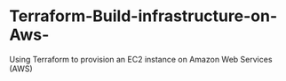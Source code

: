 # Terraform-Build-infrastructure-on-Aws-
Using Terraform to provision an EC2 instance on Amazon Web Services (AWS)
